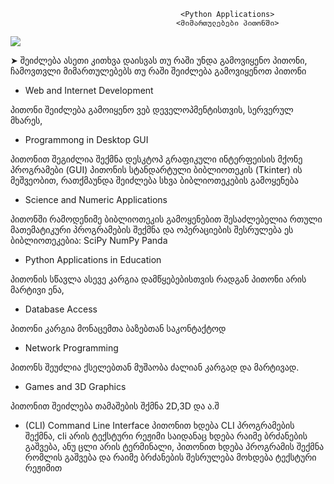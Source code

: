                                           <Python Applications>
                                         <მიმართულებები პითონში>

 ![](https://qph.fs.quoracdn.net/main-qimg-97acc2bed7603f8e78df196890ef482d)
 
 
 ➤ შეიძლება ასეთი კითხვა დაისვას თუ რაში უნდა გამოვიყენო პითონი, ჩამოვთვლი მიმართულებებს თუ რაში შეიძლება გამოვიყენოთ პითონი
 
- Web and Internet Development

პითონი შეიძლება გამოიყენო ვებ დეველოპმენტისთვის, სერვერულ მხარეს, 

- Programmong in Desktop GUI

პითონით შეგიძლია შექმნა დესკტოპ გრაფიკული ინტერფეისის მქონე პროგრამები (GUI) პითონის სტანდარტული ბიბლიოთეკის (Tkinter) ის მეშვეობით, რათქმაუნდა შეიძლება სხვა ბიბლიოთეკების გამოყენება

- Science and Numeric Applications

პითონში რამოდენიმე ბიბლიოთეკის გამოყენებით შესაძლებელია რთული მათემატიკური პროგრამების შექმნა და ოპერაციების შესრულება
ეს ბიბლიოთეკებია:
SciPy
NumPy
Panda

- Python Applications in Education

პითონის სწავლა ასევე კარგია დამწყებებისთვის რადგან პითონი არის მარტივი ენა, 

- Database Access

პითონი კარგია მონაცემთა ბაზებთან საკონტაქტოდ 

- Network Programming

პითონს შეუძლია ქსელებთან მუშაობა ძალიან კარგად და მარტივად.

- Games and 3D Graphics

პითონით შეიძლება თამაშების შქმნა 2D,3D და ა.შ

- (CLI) Command Line Interface
პითონით ხდება CLI პროგრამების შექმნა, 
cli არის ტექსტური რეჟიმი საიდანაც ხდება რაიმე ბრძანების გაშვება, ანუ ცლი არის ტერმინალი,
პითონით ხდება პროგრამის შექმნა რომლის გაშვება და რაიმე ბრძანების შესრულება მოხდება ტექსტური რეჟიმით 
